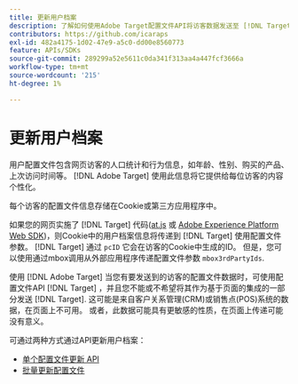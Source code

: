 ```yaml
---
title: 更新用户档案
description: 了解如何使用Adobe Target配置文件API将访客数据发送至 [!DNL Target].
contributors: https://github.com/icaraps
exl-id: 482a4175-1d02-47e9-a5c0-dd00e8560773
feature: APIs/SDKs
source-git-commit: 289299a52e5611c0da341f313aa4a447fcf3666a
workflow-type: tm+mt
source-wordcount: '215'
ht-degree: 1%

---
```


# 更新用户档案

用户配置文件包含网页访客的人口统计和行为信息，如年龄、性别、购买的产品、上次访问时间等。 [!DNL Adobe Target] 使用此信息将它提供给每位访客的内容个性化。

每个访客的配置文件信息存储在Cookie或第三方应用程序中。

如果您的网页实施了 [!DNL Target] 代码([at.js](/help/dev/implement/client-side/atjs/how-atjs-works/overview.md) 或 [Adobe Experience Platform Web SDK](/help/dev/implement/client-side/aep-web-sdk.md))，则Cookie中的用户档案信息将传递到 [!DNL Target] 使用配置文件参数。 [!DNL Target] 通过 `pcID` 它会在访客的Cookie中生成的ID。 但是，您可以使用通过mbox调用从外部应用程序传递配置文件参数 `mbox3rdPartyIds`.

使用 [!DNL Adobe Target] 当您有要发送到的访客的配置文件数据时，可使用配置文件API [!DNL Target] ，并且您不能或不希望将其作为基于页面的集成的一部分发送 [!DNL Target]. 这可能是来自客户关系管理(CRM)或销售点(POS)系统的数据，在页面上不可用。 或者，此数据可能具有更敏感的性质，在页面上传递可能没有意义。

可通过两种方式通过API更新用户档案：

* [单个配置文件更新 API](/help/dev/administer/profile-api/profile-single-api.md)
* [批量更新配置文件](/help/dev/administer/profile-api/profile-bulk-api.md)
